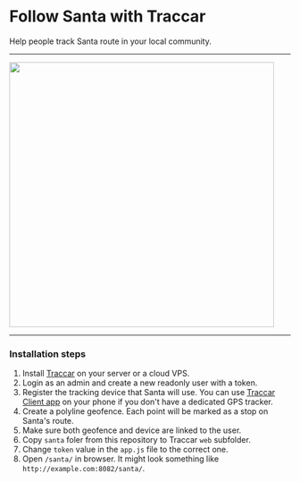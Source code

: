 # Follow Santa with Traccar

Help people track Santa route in your local community.

---

<img width="474" src="https://user-images.githubusercontent.com/1161863/138640838-982dc2d7-283a-4836-b142-cb971b08bff1.png">

---

### Installation steps

1. Install [Traccar](https://www.traccar.org/download/) on your server or a cloud VPS.
2. Login as an admin and create a new readonly user with a token.
3. Register the tracking device that Santa will use. You can use [Traccar Client app](https://www.traccar.org/client/) on your phone if you don't have a dedicated GPS tracker.
4. Create a polyline geofence. Each point will be marked as a stop on Santa's route.
5. Make sure both geofence and device are linked to the user.
6. Copy `santa` foler from this repository to Traccar `web` subfolder.
7. Change `token` value in the `app.js` file to the correct one.
8. Open `/santa/` in browser. It might look something like `http://example.com:8082/santa/`.
